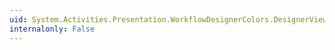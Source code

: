 ```yaml
---
uid: System.Activities.Presentation.WorkflowDesignerColors.DesignerViewBackgroundColor
internalonly: False
---
```

